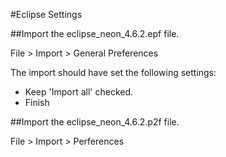 #Eclipse Settings

##Import the eclipse_neon_4.6.2.epf file.

File > Import > General Preferences

The import should have set the following settings:

- Keep 'Import all' checked.
- Finish

##Import the eclipse_neon_4.6.2.p2f file.

File > Import > Perferences


    
